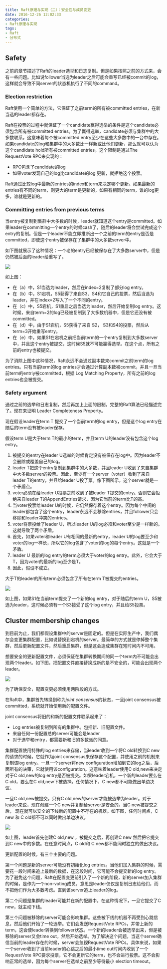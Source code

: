 ```yaml
---
title: Raft原理与实现（二）：安全性与成员变更
date: 2016-12-26 12:02:33
categories:
- Raft原理与实现
tags:
- Raft 
- 分布式
---
```


## Safety

之前的章节描述了Raft的leader选举和日志复制。但是如果按照之前的方式来，会有一些问题。比如说follower当选为leader之后可能会重写已经被commit的log，这样就会导致不同server的状态机执行了不同的command。

### Election restriction

Raft使用一个简单的方法，它保证了之前term的所有被committed entries，在新当选的leader都存在。

Raft在投票的过程中就保证了一个candidate赢得选举的条件是这个candidate必须包含所有被committed entries。为了赢得选举，candidate必须与集群中的大多数联系，这意味着每个被committed entry至少在这些大多数中的一台中存在。如果candidate的log和集群中的大多数比一样新或比他们更新，那么就可以认为这个candidate hold所有被committed entries。这个限制是通过The RequestVote RPC来实现的：

- RPC包含了candidate的log
- 如果voter发现自己的log比candidate的log 更新，就拒绝这个投票。

Raft通过比较log中最新的entries的index和term来决定哪个更新。如果最新的entries有不同的term，则更大的term是更新的，如果有相同的term，谁的log更多，谁就是更新的。

### Committing entries from previous terms

当entry被复制到集群中大多数的时候，leader就知道这个entry是committed。如果leader在committing一个entry的时候cash了，随后的leader将会尝试完成这个entry的复制。但是一个leader不能立即推断出一个之前的term的entry是否是committed，即使这个entry被保存在了集群中的大多数server中。

如下图就展示了这种情况：一个老的entry已经被保存在了大多数server中，但是仍然被后面的leader给重写了。

![](/images/raft_safy_r.png)

如上图：

- 在（a）中，S1当选为leader，然后在index=2复制了部分log entry。
- 在（b）中，S1宕机，S5获得了来自S3、S4和它自己的投票，然后当选为leader，并在index=2写入了一个不同的entry。
- 在（c）中，S5宕机，S1重启之后当选为leader，然后开始复制log entry。这时候，来自term=2的log已经被复制到了大多数机器中，但是它还没有被committed。
- 在（d）中，由于S1宕机，S5获得了来自 S2， S3和S4的投票，然后从term=3开始重写entry。
- 在（e）中，如果S1在宕机之前把当前term的一个entry复制到大多数server中，并且这个entry被提交，这时候S5就不可能赢得选举。在这个点，所有之前的entry也被提交。

为了消除上图中这种情况，Raft永远不会通过副本数来commit之前term的log entries。只有当前term的log entries才会通过计算副本数被commit。并且一旦当前term的entriy被committed，根据 Log Matching Property，所有之前的log entries也会被提交。

### Safety argument

通过之前的选举和日志复制，然后再加上上面的限制。完整的Raft算法已经描述完了。现在来证明 Leader Completeness Property。

现在假设leader在term T 提交了一个当前term的log entry，但是这个log entry在随后的term没有被leader保存。

假设term U是大于term T的最小的term，并且term U的leader没有包含这个log entry。

1. 被提交的entry在leader U选举的时候肯定没有被保存在log中。因为leader不会删除或覆盖自己的log。
2. leader T把这个entry复制到集群中的大多数，并且leader U收到了来自集群中大多数server的投票。因此，至少有一个server（voter）收到了来自leader T的entry，并且给leader U投了票。像下图所示，这个server就是一个矛盾点。
3. voter必须在给leader U投票之前收到了被leader T提交的entry。否则它会拒绝来自leader T的AppendEntries请求，因为它当前的term比T的高。
4. 当voter投票给leader U的时候，它仍然保存着这个entry。因为每个中间的leader都包含了这个entry，leader永远不会移除entries，并且follower只会移除和leader冲突的entries。
5. voter将票投给了leader U，所以leader U的log必须和voter至少是一样新的。这就导致了两个矛盾。
6. 首先，如果voter和leader U有相同的最新的entry，leader U的log要至少和voter的log一样长，所以它的log包含了voter的log的每个entry。这就是一个矛盾。
7. leader U 最新的log entry的term必须大于voter的log entry。此外，它会大于T，因为voter的最新的log至少是T。
8. 因此，假设不成立。

大于T的leader的所有term必须包含了所有在term T被提交的entries。

![](/images/raft_safy_02.png)

如上图，如果S1在当前term提交了一个新的log entry，对于随后的term U，S5被选为leader，这时候必须有一个S3接受了这个log entry，并且给S5投票。

## Cluster membership changes

到目前为止，我们都假设集群中的server是固定的。但是在实际生产中，我们偶尔会变更集群配置，比如说替换到宕机的server。最简单的方式就是停掉整个集群，然后更新配置文件，然后重启集群，但是这会造成集群在短时间内不可用。

想要安全的更新配置文件，必须保证在集群转换期间的同一个term内不可能会出现两个leader。如下图，把配置文件直接替换成新的是不安全的，可能会出现两个leader。

![](/images/raft_member_change_01.png)

为了确保安全，配置变更必须使用两阶段的方式。

在Raft中，集群首先转换到称为*joint consensus*的状态，一旦joint consensus被committed，系统就开始使用新的配置文件。

joint consensus将旧的和新的配置文件联系起来了：

- Log entries被复制到所有的集群中。包括新、旧配置文件。
- 来自任何一份配置总的server可能会是leader
- 对于选举和entry，都需要新和旧的多数派的同意。

集群配置使用特殊的log entries来存储，当leader收到一个将C old转换到C new的请求的时候，它就作为joint consensus来保存这个配置，并使用之前的机制来复制该log entry。一旦一个server将new configuration增加到它的log之后，后面所有的决策，它就使用该configuration。这意味着leader使用C old,new来决定对于C old,new的log entry是否被提交。如果leader宕机，一个新的leader要么在C old，要么在C old,new下被选择。任何情况下，C new都不可能做出单边决议。

一旦C old,new被提交，只有C old,new的server才能被选举为leader。对于leader来说，现在创建一个C new并复制给server是安全的。当C new被提交之后，	现在就可以安全的下线新的配置中不存在的机器。如下图，任何时间点，C new 和 C old都不可以同时做出单边决议。

![](/images/raft_member_change02.png)

如上图，leader首先创建C old,new ，被提交之后，再创建C new 然后把它提交到C new中的多数。在任意时间点，C old和 C new都不能同时独立的做出决议。

更新配置的时候，有三个主要的问题。

第一个问题是新的server可能没有初始化log entries。当他们加入集群的时候，需要花一段时间来追上最新的数据，在这段时间，它可能不会提交新的log entry。为了避免这个问题，Raft在配置变更前引入了一个新的阶段，新的server加入集群的时候，是作为一个non-voting成员，意思是leader仅仅是复制日志给他们，而不把他们作为大多数考虑。直到该server追上leader的log。

第二个问题是集群的leader可能并在新的配置中。在这种情况下，一旦它提交了C new，就主动下线。

第三个问题被移除的server可能会影响集群。这些被下线的机器不再受到心跳信息，然后他们开始了一轮选举。它们会发送RequestVote RPCs，并带上新的term，这会使leader转换到follower状态。一个新的leader会被选举出来，但是被移除的server又会time out，然后开始选举。为了解决这个问题，当这个server确信当前的leader存在的时候，server会忽视RequestVote RPCs。具体来说，如果一个server收到了当前leader的心跳之后的最小time out时间内收到了一个RequestVote RPC要求投票，它不会更新它的term，也不会进行投票。这不会影响正常的选举，因为每个server在选举之前至少等待最小 election timeout。